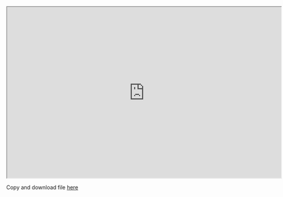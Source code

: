 <!DOCTYPE html>
<html>

<head>
  <meta charset="utf-8">
  <meta name="viewport" content="width=device-width, initial-scale=1.0">
  <title>two_choice_chambers</title>
  <link rel="stylesheet" href="https://stackedit.io/style.css" />
</head>

<body class="stackedit">
  <div class="stackedit__html"><iframe width="725" height="453" src="https://www.tinkercad.com/embed/kH0fTTrz5GO" scrolling="no"></iframe>
<p>Copy and download file <a href="https://www.tinkercad.com/things/kH0fTTrz5GO-two-choice-arc-and-gate">here</a></p>
</div>
</body>

</html>

